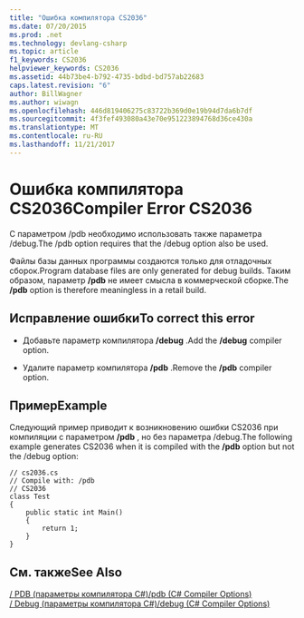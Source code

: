 ```yaml
---
title: "Ошибка компилятора CS2036"
ms.date: 07/20/2015
ms.prod: .net
ms.technology: devlang-csharp
ms.topic: article
f1_keywords: CS2036
helpviewer_keywords: CS2036
ms.assetid: 44b73be4-b792-4735-bdbd-bd757ab22683
caps.latest.revision: "6"
author: BillWagner
ms.author: wiwagn
ms.openlocfilehash: 446d819406275c83722b369d0e19b94d7da6b7df
ms.sourcegitcommit: 4f3fef493080a43e70e951223894768d36ce430a
ms.translationtype: MT
ms.contentlocale: ru-RU
ms.lasthandoff: 11/21/2017
---
```

# <a name="compiler-error-cs2036"></a><span data-ttu-id="77954-102">Ошибка компилятора CS2036</span><span class="sxs-lookup"><span data-stu-id="77954-102">Compiler Error CS2036</span></span>
<span data-ttu-id="77954-103">С параметром /pdb необходимо использовать также параметра /debug.</span><span class="sxs-lookup"><span data-stu-id="77954-103">The /pdb option requires that the /debug option also be used.</span></span>  
  
 <span data-ttu-id="77954-104">Файлы базы данных программы создаются только для отладочных сборок.</span><span class="sxs-lookup"><span data-stu-id="77954-104">Program database files are only generated for debug builds.</span></span> <span data-ttu-id="77954-105">Таким образом, параметр **/pdb** не имеет смысла в коммерческой сборке.</span><span class="sxs-lookup"><span data-stu-id="77954-105">The **/pdb** option is therefore meaningless in a retail build.</span></span>  
  
## <a name="to-correct-this-error"></a><span data-ttu-id="77954-106">Исправление ошибки</span><span class="sxs-lookup"><span data-stu-id="77954-106">To correct this error</span></span>  
  
-   <span data-ttu-id="77954-107">Добавьте параметр компилятора **/debug** .</span><span class="sxs-lookup"><span data-stu-id="77954-107">Add the **/debug** compiler option.</span></span>  
  
-   <span data-ttu-id="77954-108">Удалите параметр компилятора **/pdb** .</span><span class="sxs-lookup"><span data-stu-id="77954-108">Remove the **/pdb** compiler option.</span></span>  
  
## <a name="example"></a><span data-ttu-id="77954-109">Пример</span><span class="sxs-lookup"><span data-stu-id="77954-109">Example</span></span>  
 <span data-ttu-id="77954-110">Следующий пример приводит к возникновению ошибки CS2036 при компиляции с параметром **/pdb** , но без параметра /debug.</span><span class="sxs-lookup"><span data-stu-id="77954-110">The following example generates CS2036 when it is compiled with the **/pdb** option but not the /debug option:</span></span>  
  
```  
// cs2036.cs  
// Compile with: /pdb  
// CS2036  
class Test  
{  
    public static int Main()  
    {  
        return 1;  
    }  
}  
```  
  
## <a name="see-also"></a><span data-ttu-id="77954-111">См. также</span><span class="sxs-lookup"><span data-stu-id="77954-111">See Also</span></span>  
 [<span data-ttu-id="77954-112">/ PDB (параметры компилятора C#)</span><span class="sxs-lookup"><span data-stu-id="77954-112">/pdb (C# Compiler Options)</span></span>](../../csharp/language-reference/compiler-options/pdb-compiler-option.md)  
 [<span data-ttu-id="77954-113">/ Debug (параметры компилятора C#)</span><span class="sxs-lookup"><span data-stu-id="77954-113">/debug (C# Compiler Options)</span></span>](../../csharp/language-reference/compiler-options/debug-compiler-option.md)
